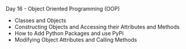 Day 16 - Object Oriented Programming (OOP)

- Classes and Objects
- Constructing Objects and Accessing their Attributes and Methods
- How to Add Python Packages and use PyPi
- Modifying Object Attributes and Calling Methods
